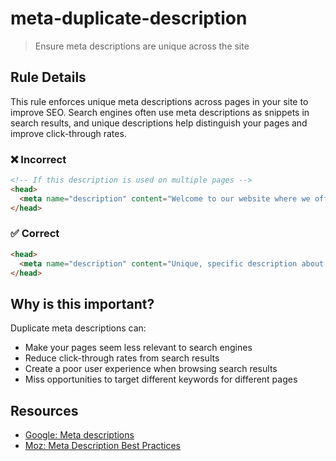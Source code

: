 # meta-duplicate-description

> Ensure meta descriptions are unique across the site

## Rule Details

This rule enforces unique meta descriptions across pages in your site to improve SEO. Search engines often use meta descriptions as snippets in search results, and unique descriptions help distinguish your pages and improve click-through rates.

### ❌ Incorrect

```html
<!-- If this description is used on multiple pages -->
<head>
  <meta name="description" content="Welcome to our website where we offer products and services.">
</head>
```

### ✅ Correct

```html
<head>
  <meta name="description" content="Unique, specific description about this particular page's content.">
</head>
```

## Why is this important?

Duplicate meta descriptions can:
- Make your pages seem less relevant to search engines
- Reduce click-through rates from search results
- Create a poor user experience when browsing search results
- Miss opportunities to target different keywords for different pages

## Resources

- [Google: Meta descriptions](https://developers.google.com/search/docs/appearance/snippet)
- [Moz: Meta Description Best Practices](https://moz.com/learn/seo/meta-description)

